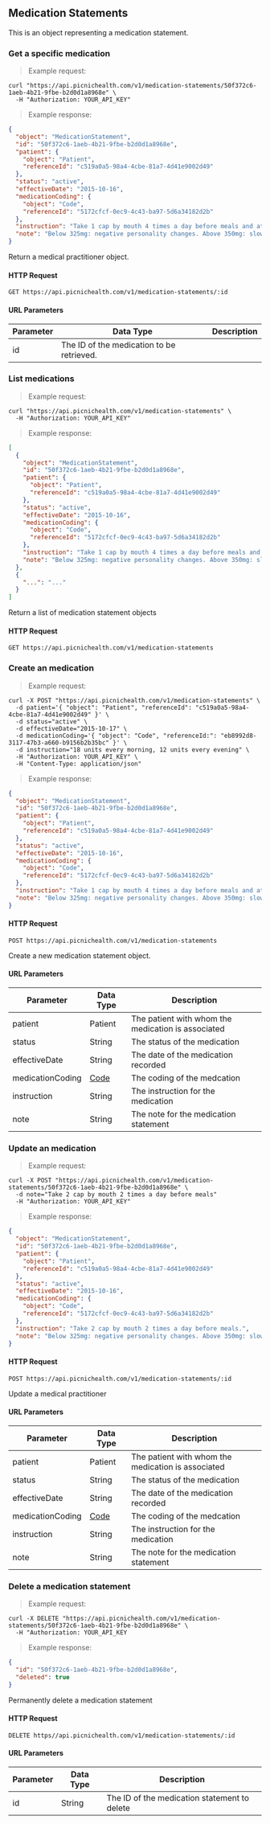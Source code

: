 ## Medication Statements
This is an object representing a medication statement.

### Get a specific medication
> Example request:

```shell
curl "https://api.picnichealth.com/v1/medication-statements/50f372c6-1aeb-4b21-9fbe-b2d0d1a8968e" \
  -H "Authorization: YOUR_API_KEY"
```

> Example response:

```json
{
  "object": "MedicationStatement",
  "id": "50f372c6-1aeb-4b21-9fbe-b2d0d1a8968e",
  "patient": {
    "object": "Patient",
    "referenceId": "c519a0a5-98a4-4cbe-81a7-4d41e9002d49"
  },
  "status": "active",
  "effectiveDate": "2015-10-16",
  "medicationCoding": {
    "object": "Code",
    "referenceId": "5172cfcf-0ec9-4c43-ba97-5d6a34182d2b"
  },
  "instruction": "Take 1 cap by mouth 4 times a day before meals and at bedtime.",
  "note": "Below 325mg: negative personality changes. Above 350mg: slow increase in tremors"
}
```
Return a medical practitioner object.

#### HTTP Request
`GET https://api.picnichealth.com/v1/medication-statements/:id`

#### URL Parameters
Parameter | Data Type | Description
--------- | --------- | -----------
id | The ID of the medication to be retrieved.


### List medications
> Example request:

```shell
curl "https://api.picnichealth.com/v1/medication-statements" \
  -H "Authorization: YOUR_API_KEY"
```

> Example response:

```json
[
  {
    "object": "MedicationStatement",
    "id": "50f372c6-1aeb-4b21-9fbe-b2d0d1a8968e",
    "patient": {
      "object": "Patient",
      "referenceId": "c519a0a5-98a4-4cbe-81a7-4d41e9002d49"
    },
    "status": "active",
    "effectiveDate": "2015-10-16",
    "medicationCoding": {
      "object": "Code",
      "referenceId": "5172cfcf-0ec9-4c43-ba97-5d6a34182d2b"
    },
    "instruction": "Take 1 cap by mouth 4 times a day before meals and at bedtime.",
    "note": "Below 325mg: negative personality changes. Above 350mg: slow increase in tremors"
  },
  {
    "...": "..."
  }
]
```

Return a list of medication statement objects

#### HTTP Request
`GET https://api.picnichealth.com/v1/medication-statements`

### Create an medication
> Example request:

```shell
curl -X POST "https://api.picnichealth.com/v1/medication-statements" \
  -d patient='{ "object": "Patient", "referenceId": "c519a0a5-98a4-4cbe-81a7-4d41e9002d49" }' \
  -d status="active" \
  -d effectiveDate="2015-10-17" \
  -d medicationCoding='{ "object": "Code", "referenceId:": "eb8992d8-3117-47b3-a660-b9156b2b35bc" }' \
  -d instruction="18 units every morning, 12 units every evening" \
  -H "Authorization: YOUR_API_KEY" \
  -H "Content-Type: application/json"
```

> Example response:

```json
{
  "object": "MedicationStatement",
  "id": "50f372c6-1aeb-4b21-9fbe-b2d0d1a8968e",
  "patient": {
    "object": "Patient",
    "referenceId": "c519a0a5-98a4-4cbe-81a7-4d41e9002d49"
  },
  "status": "active",
  "effectiveDate": "2015-10-16",
  "medicationCoding": {
    "object": "Code",
    "referenceId": "5172cfcf-0ec9-4c43-ba97-5d6a34182d2b"
  },
  "instruction": "Take 1 cap by mouth 4 times a day before meals and at bedtime.",
  "note": "Below 325mg: negative personality changes. Above 350mg: slow increase in tremors"
}
```

#### HTTP Request
`POST https://api.picnichealth.com/v1/medication-statements`

Create a new medication statement object.

#### URL Parameters
Parameter | Data Type | Description
--------- | --------- | -----------
patient | Patient | The patient with whom the medication is associated
status | String | The status of the medication
effectiveDate | String | The date of the medication recorded
medicationCoding | [Code](#codes) | The coding of the medcation
instruction | String | The instruction for the medication
note | String | The note for the medication statement

### Update an medication
> Example request:

```shell
curl -X POST "https://api.picnichealth.com/v1/medication-statements/50f372c6-1aeb-4b21-9fbe-b2d0d1a8968e" \
  -d note="Take 2 cap by mouth 2 times a day before meals"
  -H "Authorization: YOUR_API_KEY"
```

> Example response:

```json
{
  "object": "MedicationStatement",
  "id": "50f372c6-1aeb-4b21-9fbe-b2d0d1a8968e",
  "patient": {
    "object": "Patient",
    "referenceId": "c519a0a5-98a4-4cbe-81a7-4d41e9002d49"
  },
  "status": "active",
  "effectiveDate": "2015-10-16",
  "medicationCoding": {
    "object": "Code",
    "referenceId": "5172cfcf-0ec9-4c43-ba97-5d6a34182d2b"
  },
  "instruction": "Take 2 cap by mouth 2 times a day before meals.",
  "note": "Below 325mg: negative personality changes. Above 350mg: slow increase in tremors"
}
```

#### HTTP Request
`POST https://api.picnichealth.com/v1/medication-statements/:id`

Update a medical practitioner

#### URL Parameters
Parameter | Data Type | Description
--------- | --------- | -----------
patient | Patient | The patient with whom the medication is associated
status | String | The status of the medication
effectiveDate | String | The date of the medication recorded
medicationCoding | [Code](#codes) | The coding of the medcation
instruction | String | The instruction for the medication
note | String | The note for the medication statement

### Delete a medication statement
> Example request:

```shell
curl -X DELETE "https://api.picnichealth.com/v1/medication-statements/50f372c6-1aeb-4b21-9fbe-b2d0d1a8968e" \
  -H "Authorization: YOUR_API_KEY
```

> Example response:

```json
{
  "id": "50f372c6-1aeb-4b21-9fbe-b2d0d1a8968e",
  "deleted": true
}
```

Permanently delete a medication statement

#### HTTP Request
`DELETE https//api.picnichealth.com/v1/medication-statements/:id`

#### URL Parameters
Parameter | Data Type | Description
--------- | --------- | -----------
id | String | The ID of the medication statement to delete
